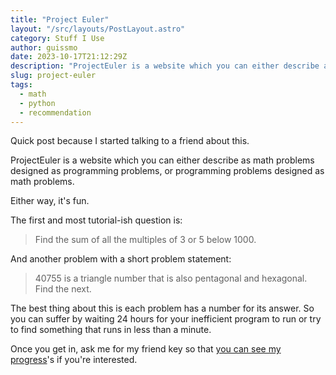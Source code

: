 ```yaml
---
title: "Project Euler"
layout: "/src/layouts/PostLayout.astro"
category: Stuff I Use
author: guissmo
date: 2023-10-17T21:12:29Z
description: "ProjectEuler is a website which you can either describe as math problems designed as programming problems, or programming problems designed as math problems."
slug: project-euler
tags:
  - math
  - python
  - recommendation
---
```


Quick post because I started talking to a friend about this.

ProjectEuler is a website which you can either describe as math problems designed as programming problems, or programming problems designed as math problems.

Either way, it's fun.

The first and most tutorial-ish question is:

> Find the sum of all the multiples of $3$ or $5$ below $1000$.

And another problem with a short problem statement:

> $40755$ is a triangle number that is also pentagonal and hexagonal.
> Find the next.

The best thing about this is each problem has a number for its answer. So you can suffer by waiting 24 hours for your inefficient program to run or try to find something that runs in less than a minute.

Once you get in, ask me for my friend key so that [you can see my progress](https://projecteuler.net/progress=guissmo)'s if you're interested.
